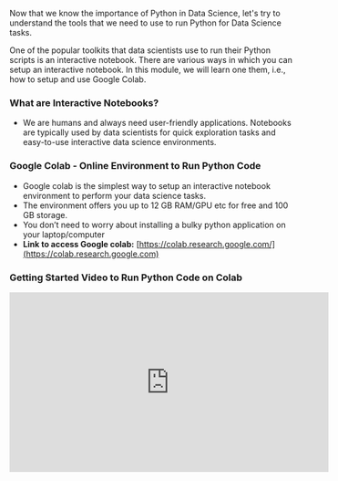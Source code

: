 Now that we know the importance of Python in Data Science, let's try to understand the tools that we need to use to run Python for Data Science tasks.

One of the popular toolkits that data scientists use to run their Python scripts is an interactive notebook. There are various ways in which you can setup an interactive notebook. In this module, we will learn one them, i.e., how to setup and use Google Colab.

### What are Interactive Notebooks?

* We are humans and always need user-friendly applications. Notebooks are typically used by data scientists for quick exploration tasks and easy-to-use interactive data science environments.

### Google Colab - Online Environment to Run Python Code

  * Google colab is the simplest way to setup an interactive notebook environment to perform your data science tasks.
  * The environment offers you up to 12 GB RAM/GPU etc for free and 100 GB storage.
  * You don’t need to worry about installing a bulky python application on your laptop/computer
  * **Link to access Google colab:** [https://colab.research.google.com/](https://colab.research.google.com)

### Getting Started Video to Run Python Code on Colab











<iframe width="560" height="315" src="https://www.youtube.com/embed/H30JcowRWoU?start=24" title="YouTube video player" frameborder="0" allow="accelerometer; autoplay; clipboard-write; encrypted-media; gyroscope; picture-in-picture" allowfullscreen></iframe>
